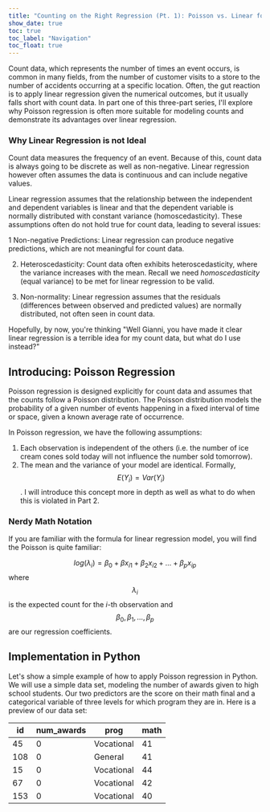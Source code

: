 ```yaml
---
title: "Counting on the Right Regression (Pt. 1): Poisson vs. Linear for Count Data"
show_date: true 
toc: true
toc_label: "Navigation"
toc_float: true
---
```


Count data, which represents the number of times an event occurs, is common in many fields, from the number of customer visits to a store to the number of accidents occurring at a specific location. Often, the gut reaction is to apply linear regression given the numerical outcomes, but it usually falls short with count data. In part one of this three-part series, I'll explore why Poisson regression is often more suitable for modeling counts and demonstrate its advantages over linear regression.

### Why Linear Regression is not Ideal

Count data measures the frequency of an event. Because of this, count data is always going to be discrete as well as non-negative. Linear regression however often assumes the data is continuous and can include negative values. 

Linear regression assumes that the relationship between the independent and dependent variables is linear and that the dependent variable is normally distributed with constant variance (homoscedasticity). These assumptions often do not hold true for count data, leading to several issues:

1 Non-negative Predictions: Linear regression can produce negative predictions, which are not meaningful for count data.

2. Heteroscedasticity: Count data often exhibits heteroscedasticity, where the variance increases with the mean. Recall we need *homoscedasticity* (equal variance) to be met for linear regression to be valid.
 
3. Non-normality: Linear regression assumes that the residuals (differences between observed and predicted values) are normally distributed, not often seen in count data. 

Hopefully, by now, you're thinking "Well Gianni, you have made it clear linear regression is a terrible idea for my count data, but what do I use instead?" 

## Introducing: Poisson Regression

Poisson regression is designed explicitly for count data and assumes that the counts follow a Poisson distribution. The Poisson distribution models the probability of a given number of events happening in a fixed interval of time or space, given a known average rate of occurrence.

In Poisson regression, we have the following assumptions:

1. Each observation is independent of the others (i.e. the number of ice cream cones sold today will not influence the number sold tomorrow).
2. The mean and the variance of your model are identical. Formally, $$E(Y_i) = Var(Y_i)$$. I will introduce this concept more in depth as well as what to do when this is violated in Part 2. 

### Nerdy Math Notation

If you are familiar with the formula for linear regression model, you will find the Poisson is quite familiar: 

$$log(\lambda_i) = \beta_0 + \beta x_{i1} + \beta_2 x_{i2} + \ldots + \beta_p x_{ip}$$ where $$\lambda_i$$ is the expected count for the $i$-th observation and $$\beta_0, \beta_1, \ldots, \beta_p$$ are our regression coefficients. 

## Implementation in Python

Let's show a simple example of how to apply Poisson regression in Python. We will use a simple data set, modeling the number of awards given to high school students. Our two predictors are the score on their math final and a categorical variable of three levels for which program they are in. Here is a preview of our data set: 

|id | num_awards | prog | math |
|---|---|---|---|
45 | 0 | Vocational | 41 |
108 | 0 | General | 41 |
15 | 0 | Vocational | 44 |
67 | 0 | Vocational | 42 |
153 | 0 | Vocational | 40 |




